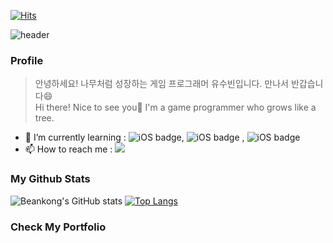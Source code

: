 [![Hits](https://hits.seeyoufarm.com/api/count/incr/badge.svg?url=https%3A%2F%2Fgithub.com%2Fbeankong-github&count_bg=%238866D1&title_bg=%23555555&icon=&icon_color=%23E7E7E7&title=hits&edge_flat=false)](https://hits.seeyoufarm.com)

![header](https://capsule-render.vercel.app/api?type=waving&section=header&text=Welcome%20to%20My%20Github&fontSize=30&height=200&color=#884EA0)

### Profile
>안녕하세요! 나무처럼 성장하는 게임 프로그래머 유수빈입니다. 만나서 반갑습니다😄 </br>
>Hi there! Nice to see you🤗 I'm a game programmer who grows like a tree.
- 🌱 I’m currently learning : ![iOS badge](https://img.shields.io/badge/-C%20%2F%20C%2B%2B-pink), ![iOS badge](https://img.shields.io/badge/-WinAPI-9cf) ,   ![iOS badge](https://img.shields.io/badge/-DirectX11-%23FFC300)
- 📫 How to reach me :  <a href="mailto:subeenyoo1002@gmail.com"><img src="https://img.shields.io/badge/Gmail-d14836?style=flat-square&logo=Gmail&logoColor=white&link=subeenyoo1002@gmail.com"/></a>


### My Github Stats

![Beankong's GitHub stats](https://github-readme-stats.vercel.app/api?username=beankong-github&show_icons=true&theme=dracula)
[![Top Langs](https://github-readme-stats.vercel.app/api/top-langs/?username=beankong-github&layout=compact)](https://github.com/beankong-github/github-readme-stats)


### Check My Portfolio
